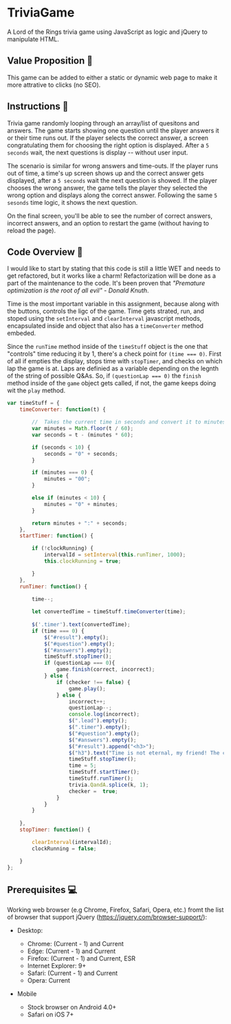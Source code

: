 # TriviaGame
A Lord of the Rings trivia game using JavaScript as logic and jQuery to manipulate HTML.

## Value Proposition :dart:
  
This game can be added to either a static or dynamic web page to make it more attrative to clicks (no SEO).

## Instructions :memo:  
  
Trivia game randomly looping through an array/list of quesitons and answers. The game starts showing one question until the player answers it or their time runs out. If the player selects the correct answer, a screen congratulating them for choosing the right option is displayed. After a `5 seconds` wait, the next questions is display -- without user input.  
    
The scenario is similar for wrong answers and time-outs. If the player runs out of time, a time's up screen shows up and the correct answer gets displayed, after a `5 seconds` wait the next question is showed. If the player chooses the wrong answer, the game tells the player they selected the wrong option and displays along the correct answer. Following the same `5 sesonds` time logic, it shows the next question. 
  
On the final screen, you'll be able to see the number of correct answers, incorrect answers, and an option to restart the game (without having to reload the page).  
  
## Code Overview :deciduous_tree:

I would like to start by stating that this code is still a little WET and needs to get refactored, but it works like a charm! Refactorization will be done as a part of the maintenance to the code. It's been proven that *"Premature optimization is the root of all evil" - Donald Knuth*. 
  
Time is the most important variable in this assignment, because along with the buttons, controls the ligc of the game. Time gets strated, run, and stoped using the `setInterval` and `clearInterval` javascript methods, encapsulated inside and object that also has a `timeConverter` method embeded. 
  
Since the `runTime` method inside of the `timeStuff` object is the one that "controls" time reducing it by 1, there's a check point for `(time === 0)`. First of all if empties the display, stops time with `stopTimer`, and checks on which lap the game is at. Laps are definied as a variable depending on the legnth of the string of possible Q&As. So, if `(questionLap === 0)` the `finish` method inside of the `game` object gets called, if not, the game keeps doing wit the `play` method.  
  
```javascript
var timeStuff = {
    timeConverter: function(t) {

        //  Takes the current time in seconds and convert it to minutes and seconds (mm:ss).
        var minutes = Math.floor(t / 60);
        var seconds = t - (minutes * 60);

        if (seconds < 10) {
            seconds = "0" + seconds;
        }

        if (minutes === 0) {
            minutes = "00";
        }

        else if (minutes < 10) {
            minutes = "0" + minutes;
        }

        return minutes + ":" + seconds;
    },
    startTimer: function() {

        if (!clockRunning) {
            intervalId = setInterval(this.runTimer, 1000);
            this.clockRunning = true;

        }
    },
    runTimer: function() {

        time--;
        
        let convertedTime = timeStuff.timeConverter(time);
        
        $('.timer').text(convertedTime);
        if (time === 0) {
            $("#result").empty();
            $("#question").empty();
            $("#answers").empty();
            timeStuff.stopTimer();
            if (questionLap === 0){
                game.finish(correct, incorrect);
            } else {
                if (checker !== false) {
                    game.play();
                } else {
                    incorrect++;
                    questionLap--;
                    console.log(incorrect);
                    $(".lead").empty();
                    $(".timer").empty();
                    $("#question").empty();
                    $("#answers").empty();
                    $("#result").append("<h3>");
                    $("h3").text("Time is not eternal, my friend! The correct answer is " + trivia.QandA[k].CorrectAns);
                    timeStuff.stopTimer();
                    time = 5;
                    timeStuff.startTimer();
                    timeStuff.runTimer();
                    trivia.QandA.splice(k, 1);
                    checker =  true;
                }
            }
        }
        
    },
    stopTimer: function() {

        clearInterval(intervalId);
        clockRunning = false;

    }
};
```
## Prerequisites :computer:
Working web browser (e.g Chrome, Firefox, Safari, Opera, etc.) fromt the list of browser that support jQuery (https://jquery.com/browser-support/):

* Desktop:
  * Chrome: (Current - 1) and Current
  * Edge: (Current - 1) and Current
  * Firefox: (Current - 1) and Current, ESR
  * Internet Explorer: 9+
  * Safari: (Current - 1) and Current
  * Opera: Current

* Mobile
  * Stock browser on Android 4.0+
  * Safari on iOS 7+